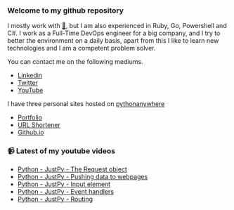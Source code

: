### Welcome to my github repository

I mostly work with [:snake:](https://www.python.org/), but I am also experienced in Ruby, Go, Powershell and C#. I work as a Full-Time DevOps engineer for a big company, and I try to better the environment on a daily basis, apart from this I like to learn new technologies and I am a competent problem solver.

You can contact me on the following mediums.
- [Linkedin](https://www.linkedin.com/in/r3ap3rpy)
- [Twitter](https://twitter.com/r3ap3rpy)
- [YouTube](https://www.youtube.com/channel/UC1qkMXH8d2I9DDAtBSeEHqg)

I have three personal sites hosted on [pythonanywhere](https://www.pythonanywhere.com/)
- [Portfolio](http://r3ap3rpy.pythonanywhere.com/)
- [URL Shortener](http://shortenpy.pythonanywhere.com/)
- [Github.io](https://r3ap3rpy.github.io/)

### :video_camera: Latest of my youtube videos
<!-- YOUTUBE:START -->
- [Python - JustPy - The Request object](https://www.youtube.com/watch?v=2tfekh0oDig)
- [Python - JustPy - Pushing data to webpages](https://www.youtube.com/watch?v=U2R_ECd1v2E)
- [Python - JustPy - Input element](https://www.youtube.com/watch?v=CqBqsoET8SY)
- [Python - JustPy - Event handlers](https://www.youtube.com/watch?v=mCR4ZCE-kqw)
- [Python - JustPy - Routing](https://www.youtube.com/watch?v=oBcpUtkIktU)
<!-- YOUTUBE:END -->

